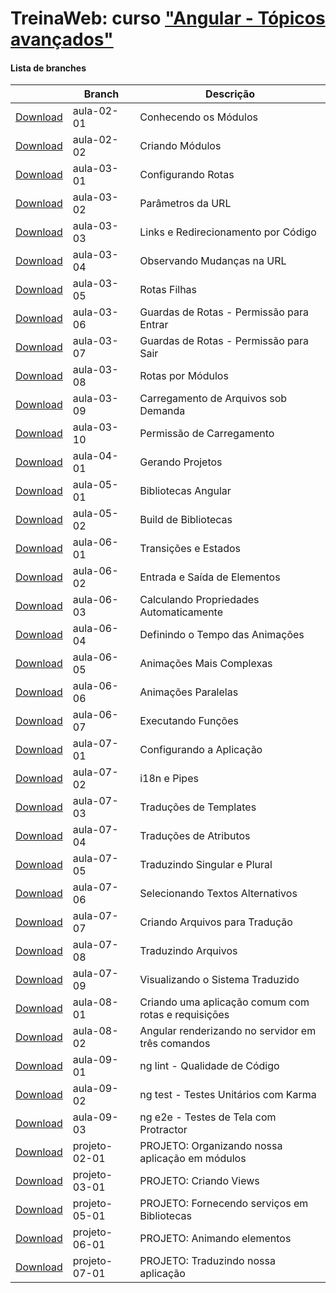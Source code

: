 # TreinaWeb: curso ["Angular - Tópicos avançados"](https://www.treinaweb.com.br/curso/angular-topicos-avancados)


#### Lista de branches
|  | Branch | Descrição |
| ------ | ------ |  ------ | 
| [Download](https://github.com/treinaweb/treinaweb-angular-topicos-avancados/archive/aula-02-01.zip) | aula-02-01 | Conhecendo os Módulos |
| [Download](https://github.com/treinaweb/treinaweb-angular-topicos-avancados/archive/aula-02-02.zip) | aula-02-02 | Criando Módulos |
| [Download](https://github.com/treinaweb/treinaweb-angular-topicos-avancados/archive/aula-03-01.zip) | aula-03-01 | Configurando Rotas |
| [Download](https://github.com/treinaweb/treinaweb-angular-topicos-avancados/archive/aula-03-02.zip) | aula-03-02 | Parâmetros da URL |
| [Download](https://github.com/treinaweb/treinaweb-angular-topicos-avancados/archive/aula-03-03.zip) | aula-03-03 | Links e Redirecionamento por Código |
| [Download](https://github.com/treinaweb/treinaweb-angular-topicos-avancados/archive/aula-03-04.zip) | aula-03-04 | Observando Mudanças na URL |
| [Download](https://github.com/treinaweb/treinaweb-angular-topicos-avancados/archive/aula-03-05.zip) | aula-03-05 | Rotas Filhas |
| [Download](https://github.com/treinaweb/treinaweb-angular-topicos-avancados/archive/aula-03-06.zip) | aula-03-06 | Guardas de Rotas - Permissão para Entrar |
| [Download](https://github.com/treinaweb/treinaweb-angular-topicos-avancados/archive/aula-03-07.zip) | aula-03-07 | Guardas de Rotas - Permissão para Sair |
| [Download](https://github.com/treinaweb/treinaweb-angular-topicos-avancados/archive/aula-03-08.zip) | aula-03-08 | Rotas por Módulos |
| [Download](https://github.com/treinaweb/treinaweb-angular-topicos-avancados/archive/aula-03-09.zip) | aula-03-09 | Carregamento de Arquivos sob Demanda |
| [Download](https://github.com/treinaweb/treinaweb-angular-topicos-avancados/archive/aula-03-10.zip) | aula-03-10 | Permissão de Carregamento |
| [Download](https://github.com/treinaweb/treinaweb-angular-topicos-avancados/archive/aula-04-01.zip) | aula-04-01 | Gerando Projetos |
| [Download](https://github.com/treinaweb/treinaweb-angular-topicos-avancados/archive/aula-05-01.zip) | aula-05-01 | Bibliotecas Angular |
| [Download](https://github.com/treinaweb/treinaweb-angular-topicos-avancados/archive/aula-05-02.zip) | aula-05-02 | Build de Bibliotecas |
| [Download](https://github.com/treinaweb/treinaweb-angular-topicos-avancados/archive/aula-06-01.zip) | aula-06-01 | Transições e Estados |
| [Download](https://github.com/treinaweb/treinaweb-angular-topicos-avancados/archive/aula-06-02.zip) | aula-06-02 | Entrada e Saída de Elementos |
| [Download](https://github.com/treinaweb/treinaweb-angular-topicos-avancados/archive/aula-06-03.zip) | aula-06-03 | Calculando Propriedades Automaticamente |
| [Download](https://github.com/treinaweb/treinaweb-angular-topicos-avancados/archive/aula-06-04.zip) | aula-06-04 | Definindo o Tempo das Animações |
| [Download](https://github.com/treinaweb/treinaweb-angular-topicos-avancados/archive/aula-06-05.zip) | aula-06-05 | Animações Mais Complexas |
| [Download](https://github.com/treinaweb/treinaweb-angular-topicos-avancados/archive/aula-06-06.zip) | aula-06-06 | Animações Paralelas |
| [Download](https://github.com/treinaweb/treinaweb-angular-topicos-avancados/archive/aula-06-07.zip) | aula-06-07 | Executando Funções |
| [Download](https://github.com/treinaweb/treinaweb-angular-topicos-avancados/archive/aula-07-01.zip) | aula-07-01 | Configurando a Aplicação |
| [Download](https://github.com/treinaweb/treinaweb-angular-topicos-avancados/archive/aula-07-02.zip) | aula-07-02 | i18n e Pipes |
| [Download](https://github.com/treinaweb/treinaweb-angular-topicos-avancados/archive/aula-07-03.zip) | aula-07-03 | Traduções de Templates |
| [Download](https://github.com/treinaweb/treinaweb-angular-topicos-avancados/archive/aula-07-04.zip) | aula-07-04 | Traduções de Atributos |
| [Download](https://github.com/treinaweb/treinaweb-angular-topicos-avancados/archive/aula-07-05.zip) | aula-07-05 | Traduzindo Singular e Plural |
| [Download](https://github.com/treinaweb/treinaweb-angular-topicos-avancados/archive/aula-07-06.zip) | aula-07-06 | Selecionando Textos Alternativos |
| [Download](https://github.com/treinaweb/treinaweb-angular-topicos-avancados/archive/aula-07-07.zip) | aula-07-07 | Criando Arquivos para Tradução |
| [Download](https://github.com/treinaweb/treinaweb-angular-topicos-avancados/archive/aula-07-08.zip) | aula-07-08 | Traduzindo Arquivos |
| [Download](https://github.com/treinaweb/treinaweb-angular-topicos-avancados/archive/aula-07-09.zip) | aula-07-09 | Visualizando o Sistema Traduzido |
| [Download](https://github.com/treinaweb/treinaweb-angular-topicos-avancados/archive/aula-08-01.zip) | aula-08-01 | Criando uma aplicação comum com rotas e requisiçōes |
| [Download](https://github.com/treinaweb/treinaweb-angular-topicos-avancados/archive/aula-08-02.zip) | aula-08-02 | Angular renderizando no servidor em três comandos |
| [Download](https://github.com/treinaweb/treinaweb-angular-topicos-avancados/archive/aula-09-01.zip) | aula-09-01 | ng lint - Qualidade de Código |
| [Download](https://github.com/treinaweb/treinaweb-angular-topicos-avancados/archive/aula-09-02.zip) | aula-09-02 | ng test - Testes Unitários com Karma |
| [Download](https://github.com/treinaweb/treinaweb-angular-topicos-avancados/archive/aula-09-03.zip) | aula-09-03 | ng e2e - Testes de Tela com Protractor |
| [Download](https://github.com/treinaweb/treinaweb-angular-topicos-avancados/archive/projeto-02-01.zip) | projeto-02-01 | PROJETO: Organizando nossa aplicação em módulos |
| [Download](https://github.com/treinaweb/treinaweb-angular-topicos-avancados/archive/projeto-03-01.zip) | projeto-03-01 | PROJETO: Criando Views |
| [Download](https://github.com/treinaweb/treinaweb-angular-topicos-avancados/archive/projeto-05-01.zip) | projeto-05-01 | PROJETO: Fornecendo serviços em Bibliotecas |
| [Download](https://github.com/treinaweb/treinaweb-angular-topicos-avancados/archive/projeto-06-01.zip) | projeto-06-01 | PROJETO: Animando elementos |
| [Download](https://github.com/treinaweb/treinaweb-angular-topicos-avancados/archive/projeto-07-01.zip) | projeto-07-01 | PROJETO: Traduzindo nossa aplicação |
